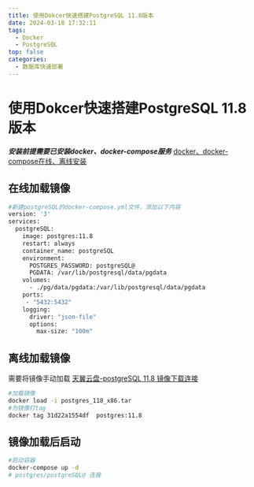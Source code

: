 ```yaml
---
title: 使用Dokcer快速搭建PostgreSQL 11.8版本
date: 2024-03-18 17:32:11
tags: 
  - Docker
  - PostgreSQL
top: false
categories: 
  - 数据库快速部署
---
```


# 使用Dokcer快速搭建PostgreSQL 11.8版本
***安装前提需要已安装docker、docker-compose服务*** [docker、docker-compose在线、离线安装](https://blog.csdn.net/weixin_45494811)
## 在线加载镜像
``` bash
#新建postgreSQL的docker-compose.yml文件，添加以下内容
version: '3'
services:
  postgreSQL:
    image: postgres:11.8
    restart: always
    container_name: postgreSQL
    environment:
      POSTGRES_PASSWORD: postgreSQL@
      PGDATA: /var/lib/postgresql/data/pgdata
    volumes:
      - ./pg/data/pgdata:/var/lib/postgresql/data/pgdata
    ports:
     - "5432:5432"
    logging:
      driver: "json-file"
      options:
        max-size: "100m"

```
## 离线加载镜像  
需要将镜像手动加载
[天翼云盘-postgreSQL 11.8 镜像下载连接](https://cloud.189.cn/t/eUrqQzQ7Zni2（访问码：6dks）)
``` bash
#加载镜像
docker load -i postgres_118_x86.tar
#为镜像打tag
docker tag 31d22a1554df  postgres:11.8
```
## 镜像加载后启动
``` bash
#启动容器
docker-compose up -d 
# postgres/postgreSQL@ 连接
```